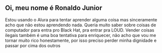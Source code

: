 ## Oi, meu nome é Ronaldo Junior 

Estou usando o Alura para tentar aprender alguma coisa
mas sinceramente acho que não estou aprendendo nada. 
Queria muito saber sobre coisas de computador para entra pro Black Hat, pra entrar pra LOUD.
Vender coisas ilegais também é uma boa tentativa para enriquecer, não acho que vou me tornar muito rico 
honestamente, por isso preciso perder minha dignidade e passar por cima dos outros
